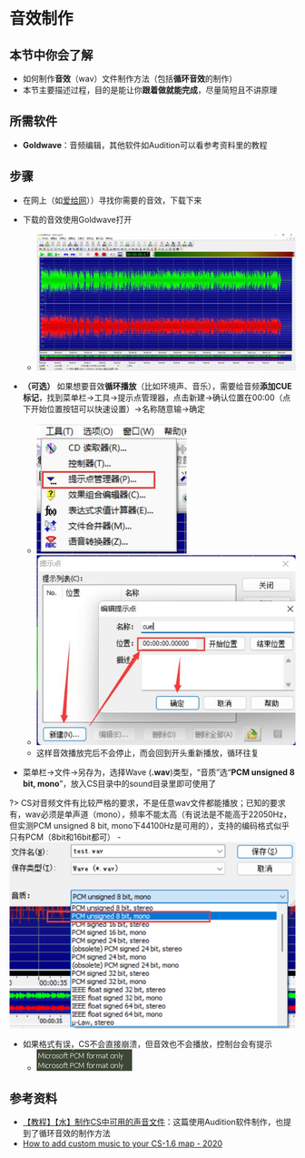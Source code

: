# 音效制作
## 本节中你会了解
- 如何制作**音效**（wav）文件制作方法（包括**循环音效**的制作）
- 本节主要描述过程，目的是能让你**跟着做就能完成**，尽量简短且不讲原理

## 所需软件  
- **Goldwave**：音频编辑，其他软件如Audition可以看参考资料里的教程

## 步骤  
- 在网上（如[爱给网](http://www.aigei.com/)））寻找你需要的音效，下载下来
- 下载的音效使用Goldwave打开
    - ![](../images/goldwave_load_file.png)
- **（可选）** 如果想要音效**循环播放**（比如环境声、音乐），需要给音频**添加CUE标记**，找到菜单栏→工具→提示点管理器，点击新建→确认位置在00:00（点下开始位置按钮可以快速设置）→名称随意输→确定
    - ![](../images/gold_wave_cue_manager.png)
    - ![](../images/goldwave_add_cue.png)
    - 这样音效播放完后不会停止，而会回到开头重新播放，循环往复

- 菜单栏→文件→另存为，选择Wave (**.wav**)类型，“音质”选“**PCM unsigned 8 bit, mono**”，放入CS目录中的sound目录里即可使用了

?> CS对音频文件有比较严格的要求，不是任意wav文件都能播放；已知的要求有，wav必须是单声道（mono），频率不能太高（有说法是不能高于22050Hz，但实测PCM unsigned 8 bit, mono下44100Hz是可用的），支持的编码格式似乎只有PCM（8bit和16bit都可）
    - ![](../images/goldwave_save_wav_format.png)

- 如果格式有误，CS不会直接崩溃，但音效也不会播放，控制台会有提示
    - ![](../images/cs_wrong_wav_format_warning.png)

## 参考资料
- [【教程】【水】制作CS中可用的声音文件](https://tieba.baidu.com/p/1190378974)：这篇使用Audition软件制作，也提到了循环音效的制作方法 
- [How to add custom music to your CS-1.6 map - 2020](https://gamebanana.com/tuts/13470)

